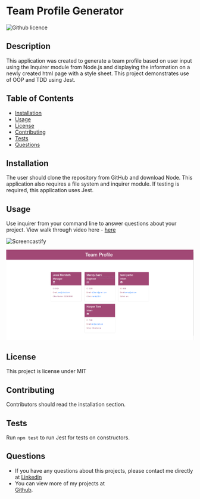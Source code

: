 # Team Profile Generator 
![Github licence](http://img.shields.io/badge/license-MIT-blue.svg)

## Description 
This application was created to generate a team profile based on user input using the Inquirer module from Node.js and displaying the information on a newly created html page with a style sheet. This project demonstrates use of OOP and TDD using Jest. 
 
## Table of Contents
* [Installation](#installation)
* [Usage](#usage)
* [License](#license)
* [Contributing](#contributing)
* [Tests](#tests)
* [Questions](#questions)

## Installation 
The user should clone the repository from GitHub and download Node. This application also requires a file system and inquirer module. If testing is required, this application uses Jest. 

## Usage 
Use inquirer from your command line to answer questions about your project.
View walk through video here - [here](https://watch.screencastify.com/v/bTttJi0DRkmHIm04Y0hw)



 ![Screencastify](.//assets/Team-profile-generator.gif)

 ![Rendered-Image](.//assets/img.png)

## License 
This project is license under MIT

## Contributing 
Contributors should read the installation section. 

## Tests
Run `npm test` to run Jest for tests on constructors. 

## Questions
* If you have any questions about this projects, please contact me directly at [Linkedin](https://www.linkedin.com/in/m23saini/ )
* You can view more of my projects at  
[Github](https://github.com/mandy2324).